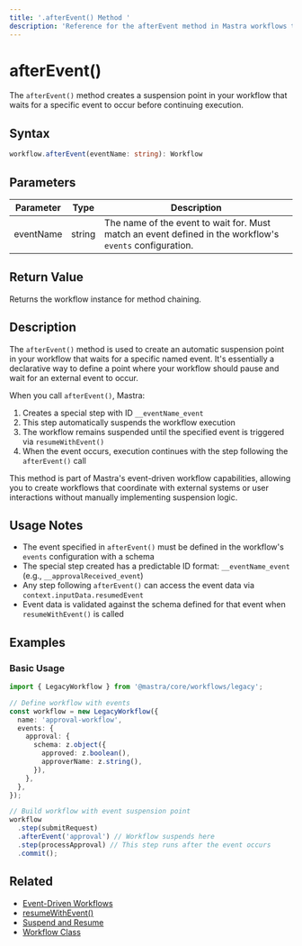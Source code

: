 ```yaml
---
title: '.afterEvent() Method '
description: 'Reference for the afterEvent method in Mastra workflows that creates event-based suspension points.'
---
```


# afterEvent()

The `afterEvent()` method creates a suspension point in your workflow that waits for a specific event to occur before continuing execution.

## Syntax

```typescript
workflow.afterEvent(eventName: string): Workflow
```

## Parameters

| Parameter | Type   | Description                                                                                              |
| --------- | ------ | -------------------------------------------------------------------------------------------------------- |
| eventName | string | The name of the event to wait for. Must match an event defined in the workflow's `events` configuration. |

## Return Value

Returns the workflow instance for method chaining.

## Description

The `afterEvent()` method is used to create an automatic suspension point in your workflow that waits for a specific named event. It's essentially a declarative way to define a point where your workflow should pause and wait for an external event to occur.

When you call `afterEvent()`, Mastra:

1. Creates a special step with ID `__eventName_event`
2. This step automatically suspends the workflow execution
3. The workflow remains suspended until the specified event is triggered via `resumeWithEvent()`
4. When the event occurs, execution continues with the step following the `afterEvent()` call

This method is part of Mastra's event-driven workflow capabilities, allowing you to create workflows that coordinate with external systems or user interactions without manually implementing suspension logic.

## Usage Notes

- The event specified in `afterEvent()` must be defined in the workflow's `events` configuration with a schema
- The special step created has a predictable ID format: `__eventName_event` (e.g., `__approvalReceived_event`)
- Any step following `afterEvent()` can access the event data via `context.inputData.resumedEvent`
- Event data is validated against the schema defined for that event when `resumeWithEvent()` is called

## Examples

### Basic Usage

```typescript
import { LegacyWorkflow } from '@mastra/core/workflows/legacy';

// Define workflow with events
const workflow = new LegacyWorkflow({
  name: 'approval-workflow',
  events: {
    approval: {
      schema: z.object({
        approved: z.boolean(),
        approverName: z.string(),
      }),
    },
  },
});

// Build workflow with event suspension point
workflow
  .step(submitRequest)
  .afterEvent('approval') // Workflow suspends here
  .step(processApproval) // This step runs after the event occurs
  .commit();
```

## Related

- [Event-Driven Workflows](./events)
- [resumeWithEvent()](./resumeWithEvent)
- [Suspend and Resume](/docs/workflows-legacy/suspend-and-resume)
- [Workflow Class](./workflow)
